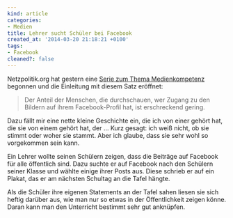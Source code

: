 ```yaml
---
kind: article
categories:
- Medien
title: Lehrer sucht Schüler bei Facebook
created_at: '2014-03-20 21:18:21 +0100'
tags:
- Facebook
cleaned?: false
---
```


Netzpolitik.org hat gestern eine [Serie zum Thema
Medien­kom­petenz](https://netzpolitik.org/2014/medienkompetenz-quo-vadis-teil-i-was-ist-das-eigentlich/trackback/ "Medienkompetenz, quo vadis? Teil I: Was ist das eigentlich?")
begonnen und die Einleitung mit diesem Satz eröffnet:

> Der Anteil der Menschen, die durchschauen, wer Zugang zu den Bildern
> auf ihrem Facebook-Profil hat, ist erschreckend gering.

Dazu fällt mir eine nette kleine Geschichte ein, die ich von einer
gehört hat, die sie von einem gehört hat, der … Kurz gesagt: ich weiß
nicht, ob sie stimmt oder woher sie stammt. Aber ich glaube, dass sie
sehr wohl so vorgekommen sein kann.

Ein Lehrer wollte seinen Schülern zeigen, dass die Beiträge auf Facebook
für alle öffentlich sind. Dazu suchte er auf Facebook nach den Schülern
seiner Klasse und wählte einige ihrer Posts aus. Diese schrieb er auf
ein Plakat, das er am nächsten Schultag an die Tafel hängte.

Als die Schüler ihre eigenen Statements an der Tafel sahen liesen sie
sich heftig darüber aus, wie man nur so etwas in der Öffentlich­keit
zeigen könne. Daran kann man den Unterricht bestimmt sehr gut anknüpfen.
